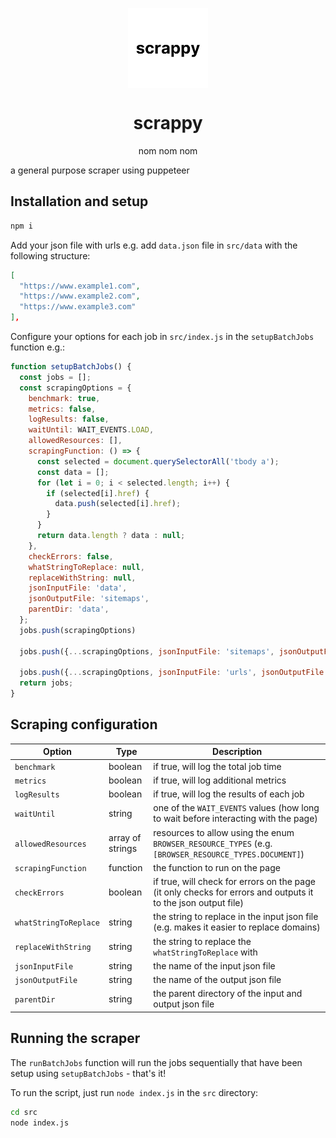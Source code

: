 <p align="center">
<img width="128px" src="./scrappy_icon.jpg" alt="logo" style="vertical-align:middle">
<h1 align="center">scrappy</h1>
<p align="center">nom nom nom</p>
</p>
a general purpose scraper using puppeteer

## Installation and setup
```bash
npm i
```

Add your json file with urls e.g. add `data.json` file in `src/data` with the following structure:
```json
[
  "https://www.example1.com",
  "https://www.example2.com",
  "https://www.example3.com"
],

```

Configure your options for each job in `src/index.js` in the `setupBatchJobs` function e.g.:
```javascript
function setupBatchJobs() {
  const jobs = [];
  const scrapingOptions = {
    benchmark: true,
    metrics: false,
    logResults: false,
    waitUntil: WAIT_EVENTS.LOAD,
    allowedResources: [],
    scrapingFunction: () => {
      const selected = document.querySelectorAll('tbody a');
      const data = [];
      for (let i = 0; i < selected.length; i++) {
        if (selected[i].href) {
          data.push(selected[i].href);
        }
      }
      return data.length ? data : null;
    },
    checkErrors: false,
    whatStringToReplace: null,
    replaceWithString: null,
    jsonInputFile: 'data',
    jsonOutputFile: 'sitemaps',
    parentDir: 'data',
  };
  jobs.push(scrapingOptions)

  jobs.push({...scrapingOptions, jsonInputFile: 'sitemaps', jsonOutputFile: 'urls'})
  
  jobs.push({...scrapingOptions, jsonInputFile: 'urls', jsonOutputFile: 'output', checkErrors: true, waitUntil: WAIT_EVENTS.DOMCONTENTLOADED, allowedResources: [BROWSER_RESOURCE_TYPES.DOCUMENT]});
  return jobs;
}
```

## Scraping configuration
| Option | Type | Description |
| --- | --- | --- |
| `benchmark` | boolean | if true, will log the total job time |
| `metrics` | boolean | if true, will log additional metrics |
| `logResults` | boolean | if true, will log the results of each job |
| `waitUntil` | string | one of the `WAIT_EVENTS` values (how long to wait before interacting with the page) |
| `allowedResources` | array of strings | resources to allow using the enum `BROWSER_RESOURCE_TYPES` (e.g. `[BROWSER_RESOURCE_TYPES.DOCUMENT]`) |
| `scrapingFunction` | function | the function to run on the page |
| `checkErrors` | boolean | if true, will check for errors on the page (it only checks for errors and outputs it to the json output file) |
| `whatStringToReplace` | string | the string to replace in the input json file (e.g. makes it easier to replace domains) |
| `replaceWithString` | string | the string to replace the `whatStringToReplace` with |
| `jsonInputFile` | string | the name of the input json file |
| `jsonOutputFile` | string | the name of the output json file |
| `parentDir` | string | the parent directory of the input and output json file |

## Running the scraper
The `runBatchJobs` function will run the jobs sequentially that have been setup using `setupBatchJobs` - that's it!

To run the script, just run `node index.js` in the `src` directory:
```bash
cd src
node index.js
```

